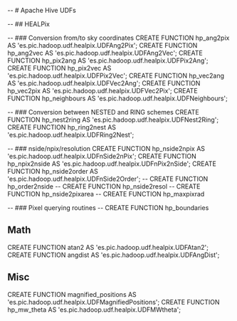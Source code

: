 -- # Apache Hive UDFs

-- ## HEALPix

-- ### Conversion from/to sky coordinates
CREATE FUNCTION hp_ang2pix AS 'es.pic.hadoop.udf.healpix.UDFAng2Pix';
CREATE FUNCTION hp_ang2vec AS 'es.pic.hadoop.udf.healpix.UDFAng2Vec';
CREATE FUNCTION hp_pix2ang AS 'es.pic.hadoop.udf.healpix.UDFPix2Ang';
CREATE FUNCTION hp_pix2vec AS 'es.pic.hadoop.udf.healpix.UDFPix2Vec';
CREATE FUNCTION hp_vec2ang AS 'es.pic.hadoop.udf.healpix.UDFVec2Ang';
CREATE FUNCTION hp_vec2pix AS 'es.pic.hadoop.udf.healpix.UDFVec2Pix';
CREATE FUNCTION hp_neighbours AS 'es.pic.hadoop.udf.healpix.UDFNeighbours';

-- ### Conversion between NESTED and RING schemes
CREATE FUNCTION hp_nest2ring AS 'es.pic.hadoop.udf.healpix.UDFNest2Ring';
CREATE FUNCTION hp_ring2nest AS 'es.pic.hadoop.udf.healpix.UDFRing2Nest';

-- ### nside/npix/resolution
CREATE FUNCTION hp_nside2npix AS 'es.pic.hadoop.udf.healpix.UDFnSide2nPix';
CREATE FUNCTION hp_npix2nside AS 'es.pic.hadoop.udf.healpix.UDFnPix2nSide';
CREATE FUNCTION hp_nside2order AS 'es.pic.hadoop.udf.healpix.UDFnSide2Order';
-- CREATE FUNCTION hp_order2nside
-- CREATE FUNCTION hp_nside2resol
-- CREATE FUNCTION hp_nside2pixarea
-- CREATE FUNCTION hp_maxpixrad

-- ### Pixel querying routines
-- CREATE FUNCTION hp_boundaries

## Math
CREATE FUNCTION atan2 AS 'es.pic.hadoop.udf.healpix.UDFAtan2';
CREATE FUNCTION angdist AS 'es.pic.hadoop.udf.healpix.UDFAngDist';

## Misc
CREATE FUNCTION magnified_positions AS 'es.pic.hadoop.udf.healpix.UDFMagnifiedPositions';
CREATE FUNCTION hp_mw_theta AS 'es.pic.hadoop.udf.healpix.UDFMWtheta';
